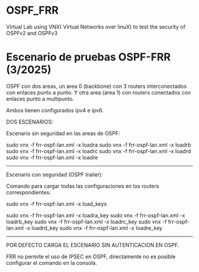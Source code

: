 # OSPF_FRR
Virtual Lab using VNX( Virtual Networks over linuX)  to test the security of OSPFv2 and OSPFv3

# Escenario de pruebas OSPF-FRR (3/2025)


OSPF con dos areas, un area 0 (backbone) con 3 routers interconectados con enlaces punto a punto.
Y otra area (area 1) con routers conectados con enlaces punto a multipunto.

Ambos tienen configurados ipv4 e ipv6.

DOS ESCENARIOS:

Escenario sin seguridad en las areas de OSPF:


sudo vnx -f frr-ospf-lan.xml -x loadra
sudo vnx -f frr-ospf-lan.xml -x loadrb
sudo vnx -f frr-ospf-lan.xml -x loadrc
sudo vnx -f frr-ospf-lan.xml -x loadrd
sudo vnx -f frr-ospf-lan.xml -x loadre

-----------------------------------------------------------------------------------------------------------
Escenario con seguridad (OSPF trailer):

Comando para cargar todas las configuraciones en los routers correspondientes:

sudo vnx -f frr-ospf-lan.xml -x load_keys



sudo vnx -f frr-ospf-lan.xml -x loadra_key
sudo vnx -f frr-ospf-lan.xml -x loadrb_key
sudo vnx -f frr-ospf-lan.xml -x loadrc_key
sudo vnx -f frr-ospf-lan.xml -x loadrd_key
sudo vnx -f frr-ospf-lan.xml -x loadre_key


-----------------------------------------------------------------------------------------------------------
POR DEFECTO CARGA EL ESCENARIO SIN AUTENTICACION EN OSPF.

FRR no permite el uso de IPSEC en OSPF, directamente no es posible configurar el comando en la consola.